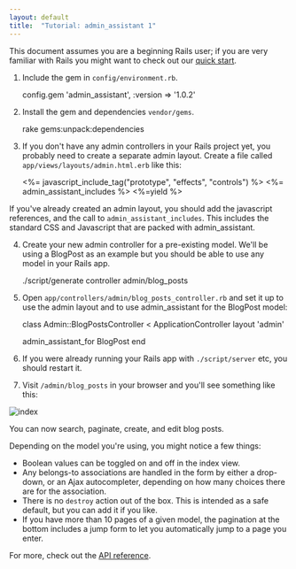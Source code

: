 ```yaml
---
layout: default
title:  "Tutorial: admin_assistant 1"
---
```


<div class="note">
This document assumes you are a beginning Rails user; if you are very familiar with Rails you might want to check out our <a href="/admin_assistant/v1/quick_start.html">quick start</a>.
</div>

1) Include the gem in `config/environment.rb`.

    config.gem 'admin_assistant', :version => '1.0.2'

2) Install the gem and dependencies `vendor/gems`.

    rake gems:unpack:dependencies

3) If you don't have any admin controllers in your Rails project yet, you probably need to create a separate admin layout. Create a file called `app/views/layouts/admin.html.erb` like this:

    <html>
      <head>
        <%= javascript_include_tag("prototype", "effects", "controls") %>
        <%= admin_assistant_includes %>
      </head>
      <body>
        <%=yield %>
      </body>
    </html>
    
If you've already created an admin layout, you should add the javascript references, and the call to `admin_assistant_includes`. This includes the standard CSS and Javascript that are packed with admin\_assistant.
    
4) Create your new admin controller for a pre-existing model. We'll be using a BlogPost as an example but you should be able to use any model in your Rails app.

    ./script/generate controller admin/blog_posts
    
5) Open `app/controllers/admin/blog_posts_controller.rb` and set it up to use the admin layout and to use admin\_assistant for the BlogPost model:

    class Admin::BlogPostsController < ApplicationController
      layout 'admin'

      admin_assistant_for BlogPost
    end

6) If you were already running your Rails app with `./script/server` etc, you should restart it.

7) Visit `/admin/blog_posts` in your browser and you'll see something like this:

![index](/admin_assistant/img/blog_posts-index.png)

You can now search, paginate, create, and edit blog posts.

Depending on the model you're using, you might notice a few things:

* Boolean values can be toggled on and off in the index view.
* Any belongs-to associations are handled in the form by either a drop-down, or an Ajax autocompleter, depending on how many choices there are for the association.
* There is no `destroy` action out of the box. This is intended as a safe default, but you can add it if you like.
* If you have more than 10 pages of a given model, the pagination at the bottom includes a jump form to let you automatically jump to a page you enter.

For more, check out the [API reference](./api/).


